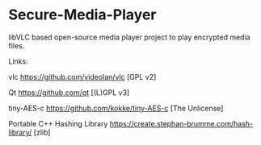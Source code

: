 # Secure-Media-Player
libVLC based open-source media player project to play encrypted media files.

Links:

vlc https://github.com/videolan/vlc [GPL v2]

Qt https://github.com/qt [(L)GPL v3]

tiny-AES-c https://github.com/kokke/tiny-AES-c [The Unlicense]
  
Portable C++ Hashing Library https://create.stephan-brumme.com/hash-library/ [zlib]
